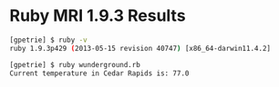 # Ruby MRI 1.9.3 Results

```Bash
[gpetrie] $ ruby -v
ruby 1.9.3p429 (2013-05-15 revision 40747) [x86_64-darwin11.4.2]

[gpetrie] $ ruby wunderground.rb
Current temperature in Cedar Rapids is: 77.0
```